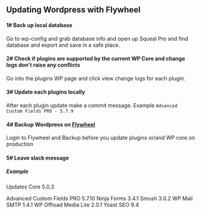 ## Updating Wordpress with Flywheel

#### 1# Back up local database
Go to wp-config and grab database info and open up Squeal Pro and find database and export and save in a safe place.

#### 2# Check if plugins are supported by the current WP Core and change logs don't raise any conflicts
Go into the plugins WP page and click view change logs for each plugin.

#### 3# Update each plugins locally
After each plugin update make a commit message.
Example `Advanced Custom Fields PRO - 5.7.9`

#### 4# Backup Wordpress on [Flywheel](https://app.getflywheel.com/)
Login to Flywheel and Backup before you update plugins or/and WP core on production

#### 5# Leave slack message
##### Example
Updates
Core 5.0.3

Advanced Custom Fields PRO 5.7.10
Ninja Forms 3.4.1
Smush 3.0.2
WP Mail SMTP 1.4.1
WP Offload Media Lite 2.0.1
Yoast SEO 9.4

